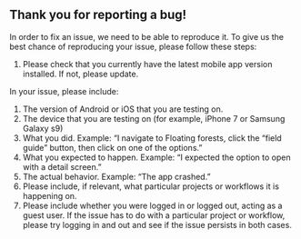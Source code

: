 ## Thank you for reporting a bug!

In order to fix an issue, we need to be able to reproduce it. To give us the best chance of reproducing your issue, please follow these steps:

1. Please check that you currently have the latest mobile app version installed. If not, please update.

In your issue, please include:

1. The version of Android or iOS that you are testing on.
2. The device that you are testing on (for example, iPhone 7 or Samsung Galaxy s9)
3. What you did. Example: “I navigate to Floating forests, click the “field guide” button, then click on one of the options.”
4. What you expected to happen. Example: “I expected the option to open with a detail screen.”
5. The actual behavior.  Example: “The app crashed.”
6. Please include, if relevant, what particular projects or workflows it is happening on.
7. Please include whether you were logged in or logged out, acting as a guest user. If the issue has to do with a particular project or workflow, please try logging in and out and see if the issue persists in both cases.
